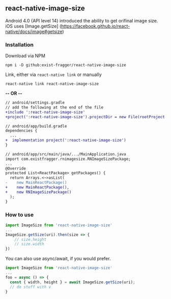 ## react-native-image-size

Android 4.0 (API level 14) introduced the ability to get orifinal image size.
iOS uses [Image.getSize] (https://facebook.github.io/react-native/docs/image#getsize)


### Installation

Download via NPM

```shell
npm i -D github:exist-fragger/react-native-image-size
```

Link, either via `react-native link` or manually

```shell
react-native link react-native-image-size
```

**-- OR --**

```diff
// android/settings.gradle
// add the following at the end of the file
+include ':react-native-image-size'
+project(':react-native-image-size').projectDir = new File(rootProject.projectDir, '../node_modules/react-native-image-size/android')

// android/app/build.gradle
dependencies {
  ...
+  implementation project(':react-native-image-size')
}

// android/app/src/main/java/.../MainApplication.java
import com.existfragger.rnimagesize.RNImageSizePackage;
...
@Override
protected List<ReactPackage> getPackages() {
  return Arrays.<~>asList(
-    new MainReactPackage()
+    new MainReactPackage(),
+    new RNImageSizePackage()
  );
}
```

### How to use

```js
import ImageSize from 'react-native-image-size'
...
ImageSize.getSize(uri).then(size => {
    // size.height
    // size.width
})
```

You can also use async/await, if you would prefer.

```js
import ImageSize from 'react-native-image-size'
...
foo = async () => {
  const { width, height } = await ImageSize.getSize(uri);
  // do stuff with v
}
```
